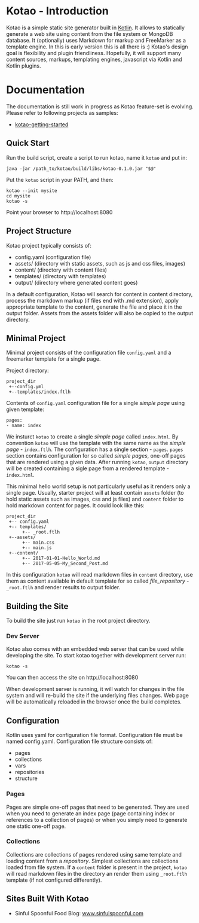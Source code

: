# Kotao - Introduction

Kotao is a simple static site generator built in [Kotlin](https://kotlinlang.org/). It allows to statically generate a 
web site using content from the file system or MongoDB database. It (optionally) uses Markdown for markup and FreeMarker 
as a template engine. In this is early version this is all there is :) Kotao's design goal is flexibility and plugin 
friendliness. Hopefully, it will support many content sources, markups, templating engines, javascript via Kotlin and 
Kotlin plugins.

# Documentation 

The documentation is still work in progress as Kotao feature-set is evolving. Please refer to following projects as
samples:

* [kotao-getting-started](https://github.com/knes1/kotao-getting-started)

## Quick Start

Run the build script, create a script to run kotao, name it `kotao` and put in:
```
java -jar /path_to/kotao/build/libs/kotao-0.1.0.jar "$@"
```
Put the `kotao` script in your PATH, and then:

```
kotao --init mysite
cd mysite
kotao -s
```

Point your browser to http://localhost:8080

## Project Structure

Kotao project typically consists of:

* config.yaml (configuration file)
* assets/ (directory with static assets, such as js and css files, images)
* content/ (directory with content files)
* templates/ (directory with templates)
* output/ (directory where generated content goes)

In a default configuration, Kotao will search for content in content directory, process the markdown markup (if files
end with .md extension), apply appropriate template to the content, generate the file and place it in the output folder.
Assets from the assets folder will also be copied to the output directory.

## Minimal Project

Minimal project consists of the configuration file `config.yaml` and a freemarker template for a single page.

Project directory:

    project_dir
     +--config.yml
     +--templates/index.ftlh

Contents of `config.yaml` configuration file for a single _simple page_ using given template:

    pages:
    - name: index

We insturct `kotao` to create a single _simple page_ called `index.html`. By convention `kotao` will use the template with the same name as the _simple page_ - `index.ftlh`. The configuration has a single section - `pages`. `pages` section contains configuration for so called _simple pages_, one-off pages that are rendered using a given data. After running `kotao`, `output` directory will be created containing a sigle page from a rendered template - `index.html`.

This minimal hello world setup is not particularly useful as it renders only a single page. Usually, starter project will at least contain `assets` folder (to hold static assets such as images, css and js files) and `content` folder to hold markdown content for pages. It could look like this:

    project_dir
     +-- config.yaml
     +-- templates/
          +-- _root.ftlh
     +--assets/
          +-- main.css
          +-- main.js
     +--content/
          +-- 2017-01-01-Hello_World.md
          +-- 2017-05-05-My_Second_Post.md

In this configuration `kotao` will read markdown files in `content` directory, use them as content available in default template for so called _file_repository_ - `_root.ftlh` and render results to output folder.


## Building the Site

To build the site just run `kotao` in the root project directory. 

### Dev Server

Kotao also comes with an embedded web server that can be used
while developing the site. To start kotao together with development server run:

`kotao -s`

You can then access the site on http://localhost:8080

When development server is running, it will watch for changes in the file system and will re-build the site
if the underlying files changes. Web page will be automatically reloaded in the browser once the build completes.

## Configuration

Kotlin uses yaml for configuration file format. Configuration file must be named config.yaml. Configuration file structure
consists of:

* pages
* collections
* vars
* repositories
* structure

### Pages

Pages are simple one-off pages that need to be generated. They are used when you need to generate an index page (page containing index or
references to a collection of pages) or when you simply need to generate one static one-off page.

### Collections

Collections are collections of pages rendered using same template and loading content from a _repository_. Simplest collections are collections loaded from file system. If a `content` folder is present in the project, `kotao` will read markdown files in the directory an render them using `_root.ftlh` template (if not configured differently).

## Sites Built With Kotao

* Sinful Spoonful Food Blog: www.sinfulspoonful.com


